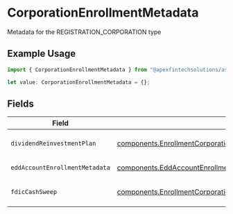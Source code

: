 # CorporationEnrollmentMetadata

Metadata for the REGISTRATION_CORPORATION type

## Example Usage

```typescript
import { CorporationEnrollmentMetadata } from "@apexfintechsolutions/ascend-sdk/models/components";

let value: CorporationEnrollmentMetadata = {};
```

## Fields

| Field                                                                                                                                                                    | Type                                                                                                                                                                     | Required                                                                                                                                                                 | Description                                                                                                                                                              | Example                                                                                                                                                                  |
| ------------------------------------------------------------------------------------------------------------------------------------------------------------------------ | ------------------------------------------------------------------------------------------------------------------------------------------------------------------------ | ------------------------------------------------------------------------------------------------------------------------------------------------------------------------ | ------------------------------------------------------------------------------------------------------------------------------------------------------------------------ | ------------------------------------------------------------------------------------------------------------------------------------------------------------------------ |
| `dividendReinvestmentPlan`                                                                                                                                               | [components.EnrollmentCorporationEnrollmentMetadataDividendReinvestmentPlan](../../models/components/enrollmentcorporationenrollmentmetadatadividendreinvestmentplan.md) | :heavy_minus_sign:                                                                                                                                                       | Option to auto-enroll in Dividend Reinvestment; defaults to DIVIDEND_REINVESTMENT_ENROLL                                                                                 | DIVIDEND_REINVESTMENT_ENROLL                                                                                                                                             |
| `eddAccountEnrollmentMetadata`                                                                                                                                           | [components.EddAccountEnrollmentMetadata](../../models/components/eddaccountenrollmentmetadata.md)                                                                       | :heavy_minus_sign:                                                                                                                                                       | Enrollment metadata for entity accounts                                                                                                                                  |                                                                                                                                                                          |
| `fdicCashSweep`                                                                                                                                                          | [components.EnrollmentCorporationEnrollmentMetadataFdicCashSweep](../../models/components/enrollmentcorporationenrollmentmetadatafdiccashsweep.md)                       | :heavy_minus_sign:                                                                                                                                                       | Option to auto-enroll in FDIC cash sweep; defaults to FDIC_CASH_SWEEP_ENROLL                                                                                             | FDIC_CASH_SWEEP_ENROLL                                                                                                                                                   |